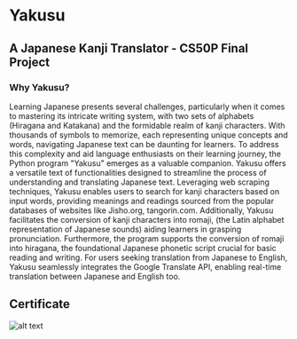 # Yakusu
## A Japanese Kanji Translator - CS50P Final Project

### Why Yakusu?
Learning Japanese presents several challenges, particularly when it comes to mastering its intricate writing system, with two sets of alphabets (Hiragana and Katakana) and the formidable realm of kanji characters. With thousands of symbols to memorize, each representing unique concepts and words, navigating Japanese text can be daunting for learners. To address this complexity and aid language enthusiasts on their learning journey, the Python program "Yakusu" emerges as a valuable companion. Yakusu offers a versatile text of functionalities designed to streamline the process of understanding and translating Japanese text. Leveraging web scraping techniques, Yakusu enables users to search for kanji characters based on input words, providing meanings and readings sourced from the popular databases of websites like Jisho.org, tangorin.com. Additionally, Yakusu facilitates the conversion of kanji characters into romaji, (the Latin alphabet representation of Japanese sounds) aiding learners in grasping pronunciation. Furthermore, the program supports the conversion of romaji into hiragana, the foundational Japanese phonetic script crucial for basic reading and writing. For users seeking translation from Japanese to English, Yakusu seamlessly integrates the Google Translate API, enabling real-time translation between Japanese and English too.

## Certificate
![alt text](https://certificates.cs50.io/df891a5c-05d5-477c-b5e4-fbbf4b5748ae.png)
